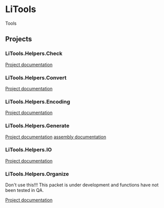 # LiTools

Tools

## Projects

### LiTools.Helpers.Check

[Project documentation](/Documentation/LiTools.Helpers.Check.md)

### LiTools.Helpers.Convert

[Project documentation](/Documentation/LiTools.Helpers.Convert.md)

### LiTools.Helpers.Encoding

[Project documentation](/Documentation/LiTools.Helpers.Encoding.md)

### LiTools.Helpers.Generate

[Project documentation](/Generate.md)
[assembly documentation](/Documentation/LiTools.Helpers.Generate.md)

### LiTools.Helpers.IO

[Project documentation](/Documentation/LiTools.Helpers.IO.md)

### LiTools.Helpers.Organize

Don't use this!!!
This packet is under development and functions have not been tested in QA.

[Project documentation](/Documentation/LiTools.Helpers.Organize.md)
